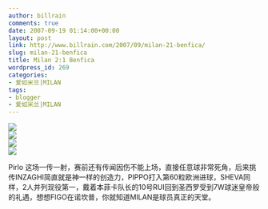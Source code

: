 ```yaml
---
author: billrain
comments: true
date: 2007-09-19 01:14:00+00:00
layout: post
link: http://www.billrain.com/2007/09/milan-21-benfica/
slug: milan-21-benfica
title: Milan 2:1 Benfica
wordpress_id: 269
categories:
- 爱如米兰|MILAN
tags:
- blogger
- 爱如米兰|MILAN
---
```


[![](http://bp3.blogger.com/_lAHIYwHGO4A/RvB4l6DW38I/AAAAAAAACAY/mJGe1UlccEE/s400/U2030P6T12D3178493F44DT20070919032644.jpg)](http://bp3.blogger.com/_lAHIYwHGO4A/RvB4l6DW38I/AAAAAAAACAY/mJGe1UlccEE/s1600-h/U2030P6T12D3178493F44DT20070919032644.jpg)  
[![](http://bp0.blogger.com/_lAHIYwHGO4A/RvB4mKDW39I/AAAAAAAACAg/2FhZqZ4IpYk/s400/U2030P6T12D3178511F44DT20070919035104.jpg)](http://bp0.blogger.com/_lAHIYwHGO4A/RvB4mKDW39I/AAAAAAAACAg/2FhZqZ4IpYk/s1600-h/U2030P6T12D3178511F44DT20070919035104.jpg)  
[![](http://bp1.blogger.com/_lAHIYwHGO4A/RvB4maDW3-I/AAAAAAAACAo/NEIDN9T1h08/s400/U2030P6T12D3178492F44DT20070919032541.jpg)](http://bp1.blogger.com/_lAHIYwHGO4A/RvB4maDW3-I/AAAAAAAACAo/NEIDN9T1h08/s1600-h/U2030P6T12D3178492F44DT20070919032541.jpg)  
[![](http://bp1.blogger.com/_lAHIYwHGO4A/RvB4maDW3_I/AAAAAAAACAw/efyjdcdoNxo/s400/U336P6T12D3178870F44DT20070919090836.jpg)](http://bp1.blogger.com/_lAHIYwHGO4A/RvB4maDW3_I/AAAAAAAACAw/efyjdcdoNxo/s1600-h/U336P6T12D3178870F44DT20070919090836.jpg)  


Pirlo 这场一传一射，赛前还有传闻因伤不能上场，直接任意球非常死角，后来挑传INZAGHI简直就是神一样的创造力，PIPPO打入第60粒欧洲进球，SHEVA同样，2人并列现役第一，戴着本菲卡队长的10号RUI回到圣西罗受到7W球迷皇帝般的礼遇，想想FIGO在诺坎普，你就知道MILAN是球员真正的天堂。  

